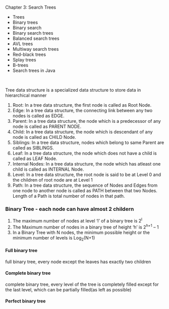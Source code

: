 Chapter 3: Search Trees
- Trees
- Binary trees
- Binary search
- Binary search trees
- Balanced search trees
- AVL trees
- Multiway search trees
- Red-black trees
- Splay trees
- B-trees
- Search trees in Java

<br>

Tree data structure is a specialized data structure to store data in hierarchical manner

1. Root: In a tree data structure, the first node is called as Root Node. 
2. Edge: In a tree data structure, the connecting link between any two nodes is called as EDGE. 
3. Parent: In a tree data structure, the node which is a predecessor of any node is called as PARENT NODE.
4. Child: In a tree data structure, the node which is descendant of any node is called as CHILD Node.
5. Siblings: In a tree data structure, nodes which belong to same Parent are called as SIBLINGS. 
6. Leaf: In a tree data structure, the node which does not have a child is called as LEAF Node.
7. Internal Nodes: In a tree data structure, the node which has atleast one child is called as INTERNAL Node.
8. Level: In a tree data structure, the root node is said to be at Level 0 and the children of root node are at Level 1
9. Path: In a tree data structure, the sequence of Nodes and Edges from one node to another node is called as PATH between that two Nodes. Length of a Path is total number of nodes in that path.

### Binary Tree -  each node can have almost 2 childern
1. The maximum number of nodes at level ‘l’ of a binary tree is 2<sup>l</sup>
2. The Maximum number of nodes in a binary tree of height ‘h’ is 2<sup >h+1</sup> – 1
3. In a Binary Tree with N nodes, the minimum possible height or the minimum number of levels is Log<sub>2</sub>(N+1)

#### Full binary tree
full binary tree, every node except the leaves has exactly two children

#### Complete binary tree
complete binary tree, every level of the tree is completely filled except for the last level, which can be partially filled(as left as possible)

#### Perfect binary tree